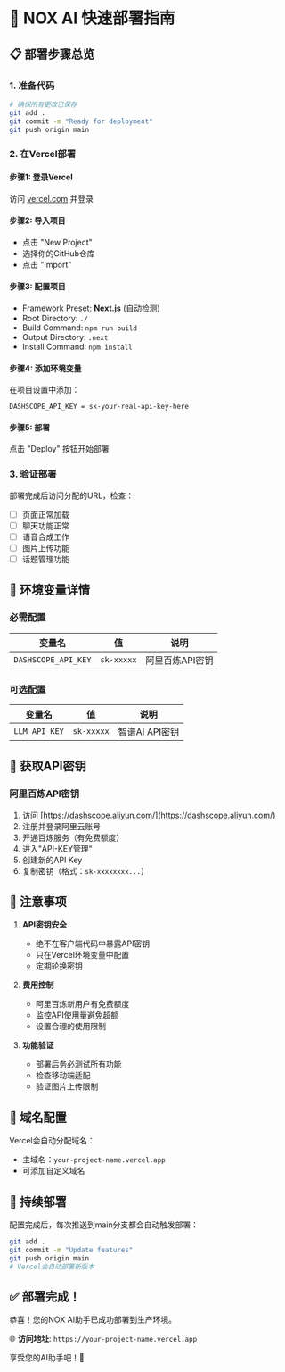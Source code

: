# 🚀 NOX AI 快速部署指南

## 📋 部署步骤总览

### 1. **准备代码**
```bash
# 确保所有更改已保存
git add .
git commit -m "Ready for deployment"
git push origin main
```

### 2. **在Vercel部署**

#### 步骤1: 登录Vercel
访问 [vercel.com](https://vercel.com) 并登录

#### 步骤2: 导入项目
- 点击 "New Project"
- 选择你的GitHub仓库
- 点击 "Import"

#### 步骤3: 配置项目
- Framework Preset: **Next.js** (自动检测)
- Root Directory: `./`
- Build Command: `npm run build`
- Output Directory: `.next`
- Install Command: `npm install`

#### 步骤4: 添加环境变量
在项目设置中添加：

```
DASHSCOPE_API_KEY = sk-your-real-api-key-here
```

#### 步骤5: 部署
点击 "Deploy" 按钮开始部署

### 3. **验证部署**

部署完成后访问分配的URL，检查：
- [ ] 页面正常加载
- [ ] 聊天功能正常
- [ ] 语音合成工作
- [ ] 图片上传功能
- [ ] 话题管理功能

## 🔧 环境变量详情

### **必需配置**
| 变量名 | 值 | 说明 |
|--------|-----|------|
| `DASHSCOPE_API_KEY` | `sk-xxxxx` | 阿里百炼API密钥 |

### **可选配置**
| 变量名 | 值 | 说明 |
|--------|-----|------|
| `LLM_API_KEY` | `sk-xxxxx` | 智谱AI API密钥 |

## 🎯 获取API密钥

### 阿里百炼API密钥
1. 访问 [https://dashscope.aliyun.com/](https://dashscope.aliyun.com/)
2. 注册并登录阿里云账号
3. 开通百炼服务（有免费额度）
4. 进入"API-KEY管理"
5. 创建新的API Key
6. 复制密钥（格式：`sk-xxxxxxxx...`）

## 🚨 注意事项

1. **API密钥安全**
   - 绝不在客户端代码中暴露API密钥
   - 只在Vercel环境变量中配置
   - 定期轮换密钥

2. **费用控制**
   - 阿里百炼新用户有免费额度
   - 监控API使用量避免超额
   - 设置合理的使用限制

3. **功能验证**
   - 部署后务必测试所有功能
   - 检查移动端适配
   - 验证图片上传限制

## 📱 域名配置

Vercel会自动分配域名：
- 主域名：`your-project-name.vercel.app`
- 可添加自定义域名

## 🔄 持续部署

配置完成后，每次推送到main分支都会自动触发部署：

```bash
git add .
git commit -m "Update features"
git push origin main
# Vercel会自动部署新版本
```

## ✅ 部署完成！

恭喜！您的NOX AI助手已成功部署到生产环境。

🌐 **访问地址**: `https://your-project-name.vercel.app`

享受您的AI助手吧！🎉 